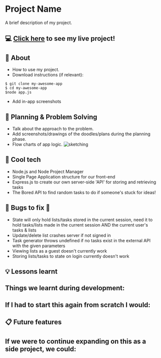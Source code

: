 # Project Name
A brief description of my project.
## :computer: [Click here](https://media.tenor.com/o656qFKDzeUAAAAC/rick-astley-never-gonna-give-you-up.gif) to see my live project!
## :page_facing_up: About
- How to use my project.
- Download instructions (if relevant):
```
$ git clone my-awesome-app
$ cd my-awesome-app
$node app.js
```
- Add in-app screenshots
## :pencil: Planning & Problem Solving
- Talk about the approach to the problem.
- Add screenshots/drawings of the doodles/plans during the planning phase.
- Flow charts of app logic.
![sketching](https://images.unsplash.com/photo-1581291518633-83b4ebd1d83e?ixlib=rb-1.2.1&ixid=MnwxMjA3fDB8MHxwaG90by1wYWdlfHx8fGVufDB8fHx8&auto=format&fit=crop&w=1170&q=80)
## :floppy_disk: Cool tech
- Node.js and Node Project Manager
- Single Page Application structure for our front-end
- Express.js to create our own server-side 'API' for storing and retrieving tasks
- The Bored API to find random tasks to do if someone's stuck for ideas!
## :wrench: Bugs to fix :space_invader:
- State will only hold lists/tasks stored in the current session, need it to hold tasks/lists made in the current session AND the current user's tasks & lists
- Update/delete list crashes server if not signed in
- Task generator throws undefined if no tasks exist in the external API with the given parameters
- Viewing lists as a guest doesn't currently work
- Storing lists/tasks to state on login currently doesn't work
## :bulb: Lessons learnt
Things we learnt during development:
- 
If I had to start this again from scratch I would:
- 
## :clipboard: Future features
If we were to continue expanding on this as a side project, we could:
- 